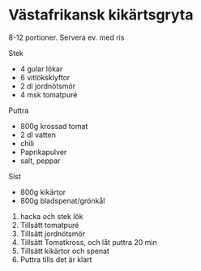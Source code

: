 # Västafrikansk kikärtsgryta
8-12 portioner. Servera ev. med ris

Stek
* 4 gular lökar
* 6 vitlöksklyftor
* 2 dl jordnötsmör
* 4 msk tomatpuré

Puttra
* 800g krossad tomat
* 2 dl vatten
* chili
* Paprikapulver
* salt, peppar

Sist
* 800g kikärtor
* 800g bladspenat/grönkål

1. hacka och stek lök
2. Tillsätt tomatpuré
3. Tillsätt jordnötsmör
4. Tillsätt Tomatkross, och låt puttra 20 min
5. Tillsätt kikärtor och spenat
6. Puttra tills det är klart
